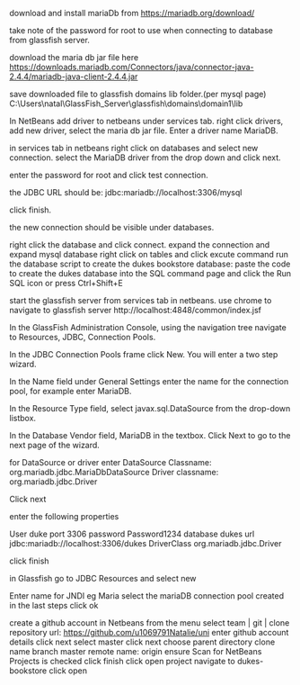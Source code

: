 download and install mariaDb from https://mariadb.org/download/

take note of the password for root to use when connecting to database from glassfish server.

download the maria db jar file here https://downloads.mariadb.com/Connectors/java/connector-java-2.4.4/mariadb-java-client-2.4.4.jar
 
save downloaded file to glassfish domains lib folder.(per mysql page)
C:\Users\natal\GlassFish_Server\glassfish\domains\domain1\lib



In NetBeans add driver to netbeans under services tab. right click drivers, add new driver, select the maria db jar file. Enter a driver name MariaDB.

in services tab in netbeans right click on databases and select new connection. select the MariaDB driver from the drop down and click next.

enter the password for root and click test connection.  

the JDBC URL should be: jdbc:mariadb://localhost:3306/mysql

click finish.

the new connection should be visible under databases.

right click the database and click connect.
expand the connection and expand mysql database
right click on tables and click excute command
run the database script to create the dukes bookstore database:
paste the code to create the dukes database into the SQL command page and click the Run SQL icon or press Ctrl+Shift+E


start the glassfish server from services tab in netbeans.
use chrome to navigate to glassfish server http://localhost:4848/common/index.jsf

In the GlassFish Administration Console, using the navigation tree navigate to Resources, JDBC, Connection Pools.

In the JDBC Connection Pools frame click New. You will enter a two step wizard.

In the Name field under General Settings enter the name for the connection pool, for example enter MariaDB.

In the Resource Type field, select javax.sql.DataSource from the drop-down listbox.

In the Database Vendor field, MariaDB in the textbox. Click Next to go to the next page of the wizard.


for DataSource or driver enter
DataSource Classname: org.mariadb.jdbc.MariaDbDataSource
Driver classname: org.mariadb.jdbc.Driver

Click next

enter the following properties

User		duke
port		3306
password	Password1234
database	dukes
url		jdbc:mariadb://localhost:3306/dukes
DriverClass	org.mariadb.jdbc.Driver

click finish

in Glassfish go to JDBC Resources and select new

Enter name for JNDI eg Maria
select the mariaDB connection pool created in the last steps
click ok

create a github account
in Netbeans from the menu select team | git | clone
repository url: https://github.com/u1069791Natalie/uni
enter github account details
click next
select master
click next
choose parent directory
clone name
branch master
remote name: origin
ensure Scan for NetBeans Projects is checked
click finish
click open project
navigate to dukes-bookstore
click open



